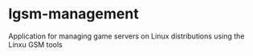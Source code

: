 # lgsm-management
Application for managing game servers on Linux distributions using the Linxu GSM tools
